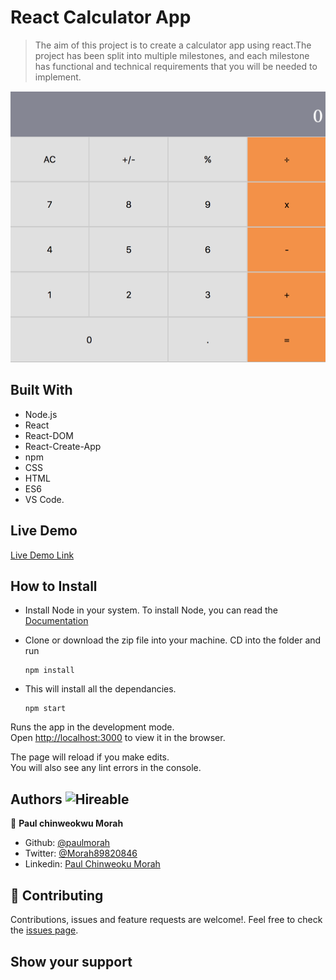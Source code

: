 # React Calculator App

> The aim of this project is to create a calculator app using react.The project has been split into multiple milestones, and each milestone has functional and technical requirements that you will be needed to implement.


![screenshot](calculator.png)


## Built With

- Node.js
- React
- React-DOM
- React-Create-App
- npm
- CSS
- HTML
- ES6
- VS Code.

## Live Demo

[Live Demo Link](https://optimistic-hoover-f01a53.netlify.app/)

## How to Install

- Install Node in your system. To install Node, you can read the [Documentation](https://nodejs.org/en/download/package-manager/)
- Clone or download the zip file into your machine. CD into the folder and run

    ``` 
   npm install

    ``` 
- This will install all the dependancies.

  ``` 
  npm start

   ``` 

Runs the app in the development mode.\
Open [http://localhost:3000](http://localhost:3000) to view it in the browser.

The page will reload if you make edits.\
You will also see any lint errors in the console.


## Authors  ![Hireable](https://img.shields.io/badge/HIREABLE-YES-yellowgreen&?style=for-the-badge)

👤 **Paul chinweokwu Morah**
- Github: [@paulmorah](https://github.com/chinweokwu)
- Twitter: [@Morah89820846](https://twitter.com/Morah89820846)
- Linkedin: [Paul Chinweoku Morah](https://www.linkedin.com/in/morah-paul/)

## 🤝 Contributing

Contributions, issues and feature requests are welcome!. Feel free to check the [issues page](issues/).

## Show your support
